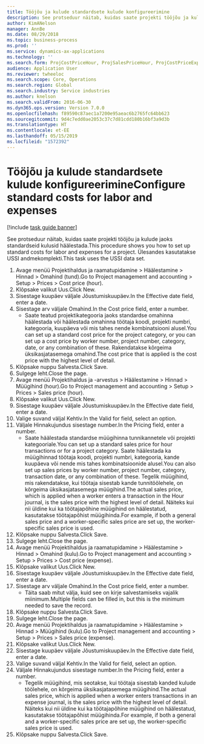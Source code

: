```yaml
---
title: Tööjõu ja kulude standardsete kulude konfigureerimine
description: See protseduur näitab, kuidas saate projekti tööjõu ja kulude jaoks standardseid kulusid häälestada.
author: KimANelson
manager: AnnBe
ms.date: 08/29/2018
ms.topic: business-process
ms.prod: ''
ms.service: dynamics-ax-applications
ms.technology: ''
ms.search.form: ProjCostPriceHour, ProjSalesPriceHour, ProjCostPriceExpense, ProjSalesPriceCost
audience: Application User
ms.reviewer: twheeloc
ms.search.scope: Core, Operations
ms.search.region: Global
ms.search.industry: Service industries
ms.author: knelson
ms.search.validFrom: 2016-06-30
ms.dyn365.ops.version: Version 7.0.0
ms.openlocfilehash: f89590c87aec1a7200e95aeac6b2765fc64bb623
ms.sourcegitcommit: 9d4c7edd0ae2053c37c7d81cdd180b16bf3a9d3b
ms.translationtype: HT
ms.contentlocale: et-EE
ms.lasthandoff: 05/15/2019
ms.locfileid: "1572392"
---
```

# <a name="configure-standard-costs-for-labor-and-expenses"></a><span data-ttu-id="7f83b-103">Tööjõu ja kulude standardsete kulude konfigureerimine</span><span class="sxs-lookup"><span data-stu-id="7f83b-103">Configure standard costs for labor and expenses</span></span>

[!include [task guide banner](../../includes/task-guide-banner.md)]

<span data-ttu-id="7f83b-104">See protseduur näitab, kuidas saate projekti tööjõu ja kulude jaoks standardseid kulusid häälestada.</span><span class="sxs-lookup"><span data-stu-id="7f83b-104">This procedure shows you how to set up standard costs for labor and expenses for a project.</span></span> <span data-ttu-id="7f83b-105">Ülesandes kasutatakse USSI andmekomplekti.</span><span class="sxs-lookup"><span data-stu-id="7f83b-105">This task uses the USSI data set.</span></span>

1. <span data-ttu-id="7f83b-106">Avage menüü Projektihaldus ja raamatupidamine > Häälestamine > Hinnad > Omahind (tund).</span><span class="sxs-lookup"><span data-stu-id="7f83b-106">Go to Project management and accounting > Setup > Prices > Cost price (hour).</span></span>
2. <span data-ttu-id="7f83b-107">Klõpsake valikut Uus.</span><span class="sxs-lookup"><span data-stu-id="7f83b-107">Click New.</span></span>
3. <span data-ttu-id="7f83b-108">Sisestage kuupäev väljale Jõustumiskuupäev.</span><span class="sxs-lookup"><span data-stu-id="7f83b-108">In the Effective date field, enter a date.</span></span>
4. <span data-ttu-id="7f83b-109">Sisestage arv väljale Omahind.</span><span class="sxs-lookup"><span data-stu-id="7f83b-109">In the Cost price field, enter a number.</span></span>
    * <span data-ttu-id="7f83b-110">Saate teatud projektikategooria jaoks standardse omahinna häälestada või häälestada omahinna töötaja koodi, projekti numbri, kategooria, kuupäeva või mis tahes nende kombinatsiooni alusel.</span><span class="sxs-lookup"><span data-stu-id="7f83b-110">You can set up a standard cost price for the project category, or you can set up a cost price by worker number, project number, category, date, or any combination of these.</span></span> <span data-ttu-id="7f83b-111">Rakendatakse kõrgeima üksikasjatasemega omahind.</span><span class="sxs-lookup"><span data-stu-id="7f83b-111">The cost price that is applied is the cost price with the highest level of detail.</span></span>  
5. <span data-ttu-id="7f83b-112">Klõpsake nuppu Salvesta.</span><span class="sxs-lookup"><span data-stu-id="7f83b-112">Click Save.</span></span>
6. <span data-ttu-id="7f83b-113">Sulgege leht.</span><span class="sxs-lookup"><span data-stu-id="7f83b-113">Close the page.</span></span>
7. <span data-ttu-id="7f83b-114">Avage menüü Projektihaldus ja -arvestus > Häälestamine > Hinnad > Müügihind (hour).</span><span class="sxs-lookup"><span data-stu-id="7f83b-114">Go to Project management and accounting > Setup > Prices > Sales price (hour).</span></span>
8. <span data-ttu-id="7f83b-115">Klõpsake valikut Uus.</span><span class="sxs-lookup"><span data-stu-id="7f83b-115">Click New.</span></span>
9. <span data-ttu-id="7f83b-116">Sisestage kuupäev väljale Jõustumiskuupäev.</span><span class="sxs-lookup"><span data-stu-id="7f83b-116">In the Effective date field, enter a date.</span></span>
10. <span data-ttu-id="7f83b-117">Valige suvand väljal Kehtiv.</span><span class="sxs-lookup"><span data-stu-id="7f83b-117">In the Valid for field, select an option.</span></span>
11. <span data-ttu-id="7f83b-118">Väljale Hinnakujundus sisestage number.</span><span class="sxs-lookup"><span data-stu-id="7f83b-118">In the Pricing field, enter a number.</span></span>
    * <span data-ttu-id="7f83b-119">Saate häälestada standardse müügihinna tunnikannetele või projekti kategooriale.</span><span class="sxs-lookup"><span data-stu-id="7f83b-119">You can set up a standard sales price for hour transactions or for a project category.</span></span> <span data-ttu-id="7f83b-120">Saate häälestada ka müügihinnad töötaja koodi, projekti numbri, kategooria, kande kuupäeva või nende mis tahes kombinatsioonide alusel.</span><span class="sxs-lookup"><span data-stu-id="7f83b-120">You can also set up sales prices by worker number, project number, category, transaction date, or any combination of these.</span></span> <span data-ttu-id="7f83b-121">Tegelik müügihind, mis rakendatakse, kui töötaja sisestab kande tunnitöölehele, on kõrgeima üksikasjatasemega müügihind.</span><span class="sxs-lookup"><span data-stu-id="7f83b-121">The actual sales price, which is applied when a worker enters a transaction in the Hour journal, is the sales price with the highest level of detail.</span></span> <span data-ttu-id="7f83b-122">Näiteks kui nii üldine kui ka töötajapõhine müügihind on häälestatud, kasutatakse töötajapõhist müügihinda.</span><span class="sxs-lookup"><span data-stu-id="7f83b-122">For example, if both a general sales price and a worker-specific sales price are set up, the worker-specific sales price is used.</span></span>  
12. <span data-ttu-id="7f83b-123">Klõpsake nuppu Salvesta.</span><span class="sxs-lookup"><span data-stu-id="7f83b-123">Click Save.</span></span>
13. <span data-ttu-id="7f83b-124">Sulgege leht.</span><span class="sxs-lookup"><span data-stu-id="7f83b-124">Close the page.</span></span>
14. <span data-ttu-id="7f83b-125">Avage menüü Projektihaldus ja raamatupidamine > Häälestamine > Hinnad > Omahind (kulu).</span><span class="sxs-lookup"><span data-stu-id="7f83b-125">Go to Project management and accounting > Setup > Prices > Cost price (expense).</span></span>
15. <span data-ttu-id="7f83b-126">Klõpsake valikut Uus.</span><span class="sxs-lookup"><span data-stu-id="7f83b-126">Click New.</span></span>
16. <span data-ttu-id="7f83b-127">Sisestage kuupäev väljale Jõustumiskuupäev.</span><span class="sxs-lookup"><span data-stu-id="7f83b-127">In the Effective date field, enter a date.</span></span>
17. <span data-ttu-id="7f83b-128">Sisestage arv väljale Omahind.</span><span class="sxs-lookup"><span data-stu-id="7f83b-128">In the Cost price field, enter a number.</span></span>
    * <span data-ttu-id="7f83b-129">Täita saab mitut välja, kuid see on kirje salvestamiseks vajalik miinimum.</span><span class="sxs-lookup"><span data-stu-id="7f83b-129">Multiple fields can be filled in, but this is the minimum needed to save the record.</span></span>  
18. <span data-ttu-id="7f83b-130">Klõpsake nuppu Salvesta.</span><span class="sxs-lookup"><span data-stu-id="7f83b-130">Click Save.</span></span>
19. <span data-ttu-id="7f83b-131">Sulgege leht.</span><span class="sxs-lookup"><span data-stu-id="7f83b-131">Close the page.</span></span>
20. <span data-ttu-id="7f83b-132">Avage menüü Projektihaldus ja raamatupidamine > Häälestamine > Hinnad > Müügihind (kulu).</span><span class="sxs-lookup"><span data-stu-id="7f83b-132">Go to Project management and accounting > Setup > Prices > Sales price (expense).</span></span>
21. <span data-ttu-id="7f83b-133">Klõpsake valikut Uus.</span><span class="sxs-lookup"><span data-stu-id="7f83b-133">Click New.</span></span>
22. <span data-ttu-id="7f83b-134">Sisestage kuupäev väljale Jõustumiskuupäev.</span><span class="sxs-lookup"><span data-stu-id="7f83b-134">In the Effective date field, enter a date.</span></span>
23. <span data-ttu-id="7f83b-135">Valige suvand väljal Kehtiv.</span><span class="sxs-lookup"><span data-stu-id="7f83b-135">In the Valid for field, select an option.</span></span>
24. <span data-ttu-id="7f83b-136">Väljale Hinnakujundus sisestage number.</span><span class="sxs-lookup"><span data-stu-id="7f83b-136">In the Pricing field, enter a number.</span></span>
    * <span data-ttu-id="7f83b-137">Tegelik müügihind, mis seotakse, kui töötaja sisestab kanded kulude töölehele, on kõrgeima üksikasjatasemega müügihind.</span><span class="sxs-lookup"><span data-stu-id="7f83b-137">The actual sales price, which is applied when a worker enters transactions in an expense journal, is the sales price with the highest level of detail.</span></span> <span data-ttu-id="7f83b-138">Näiteks kui nii üldine kui ka töötajapõhine müügihind on häälestatud, kasutatakse töötajapõhist müügihinda.</span><span class="sxs-lookup"><span data-stu-id="7f83b-138">For example, if both a general and a worker-specific sales price are set up, the worker-specific sales price is used.</span></span>  
25. <span data-ttu-id="7f83b-139">Klõpsake nuppu Salvesta.</span><span class="sxs-lookup"><span data-stu-id="7f83b-139">Click Save.</span></span>

